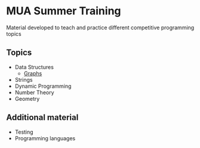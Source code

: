 # MUA Summer Training

Material developed to teach and practice different competitive programming topics


## Topics

  - Data Structures
    - [Graphs][graphs]
  - Strings 
  - Dynamic Programming
  - Number Theory
  - Geometry
   
## Additional material

  - Testing
  - Programming languages
  
  
  
[graphs]: https://github.com/mua-uniandes/subjects_material/tree/master/Graphs

